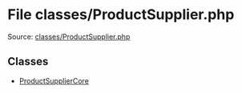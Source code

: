 File classes/ProductSupplier.php
=========

Source: [classes/ProductSupplier.php](https://github.com/PrestaShop/PrestaShop/blob/1.6.0.1/classes/ProductSupplier.php)


Classes
-------

* [ProductSupplierCore](class.ProductSupplierCore.md)

